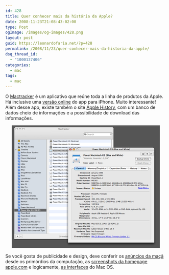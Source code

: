 ```yaml
---
id: 428
title: Quer conhecer mais da história da Apple?
date: 2008-11-23T21:08:43-02:00
type: Post
ogImage: /images/og-images/428.png
layout: post
guid: https://leonardofaria.net/?p=428
permalink: /2008/11/23/quer-conhecer-mais-da-historia-da-apple/
dsq_thread_id:
  - "1000137406"
categories:
  - mac
tags:
  - mac
---
```

O [Mactracker](http://www.mactracker.ca/) é um aplicativo que reúne toda a linha de produtos da Apple. Há inclusive uma [versão online](http://mactracker.dreamhosters.com/iphone/) do app para iPhone. Muito interessante! Além desse app, existe também o site [Apple History](http://www.apple-history.com/), com um banco de dados cheio de informações e a possibilidade de download das informações.

<center>
  <a href='http://www.mactracker.ca/'><img src="/wp-content/uploads/2008/11/mactracker.png" alt="" title="mactracker" /></a>
</center>

Se você gosta de publicidade e design, deve conferir os [anúncios da maçã](http://www.macmothership.com/gallery/gallery1.html) desde os primórdios da computação, as [screenshots da homepage](http://www.flickr.com/photos/kernelpanic/sets/283374/) [apple.com](http://www.apple.com) e logicamente, [as interfaces](http://www.iindigo3d.com/blog/?page_id=40) do Mac OS.
